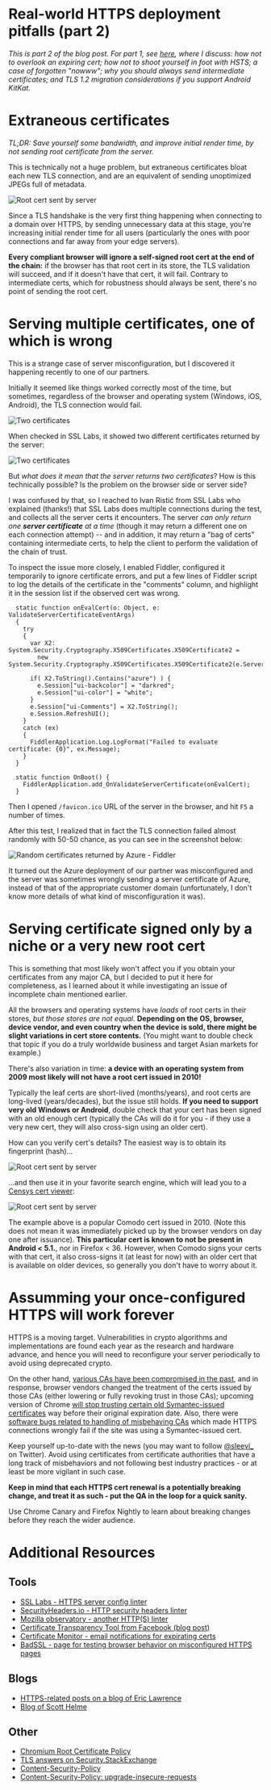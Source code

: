 Real-world HTTPS deployment pitfalls (part 2)
============================================

_This is part 2 of the blog post.
For part 1, see [here](https://gitlab.com/jakub-g/blog-wip-public/blob/master/https-pitfalls/https-pitfalls.md),
where I discuss: how not to overlook an expiring cert; how not to shoot yourself in foot with HSTS; a case of forgotten "nowww";
why you should always send intermediate certificates; and TLS 1.2 migration considerations if you support Android KitKat._

Extraneous certificates
=======================

_TL;DR: Save yourself some bandwidth, and improve initial render time, by not sending root certificate from the server._

This is technically not a huge problem, but extraneous certificates bloat each new TLS connection,
and are an equivalent of sending unoptimized JPEGs full of metadata.

![Root cert sent by server](root-cert-sent-by-server.png)

Since a TLS handshake is the very first thing happening when connecting to a domain over HTTPS,
by sending unnecessary data at this stage, you're increasing initial render time for all users
(particularly the ones with poor connections and far away from your edge servers).

**Every compliant browser will ignore a self-signed root cert at the end of the chain:**
if the browser has that root cert in its store, the TLS validation will succeed,
and if it doesn't have that cert, it will fail.
Contrary to intermediate certs, which for robustness should always be sent,
there's no point of sending the root cert.


Serving multiple certificates, one of which is wrong
====================================================

This is a strange case of server misconfiguration, but I discovered it happening
recently to one of our partners.

Initially it seemed like things worked correctly most of the time, but sometimes,
regardless of the browser and operating system (Windows, iOS, Android), the TLS connection would fail.

![Two certificates](two-certs-one-invalid.png)

When checked in SSL Labs, it showed two different certificates returned by the server:

![Two certificates](two-certs.png)

But *what does it mean that the server returns two certificates*?
How is this technically possible? Is the problem on the browser side or server
side?

I was confused by that, so I reached to Ivan Ristić from SSL Labs who explained (thanks!)
that SSL Labs does multiple connections during the test, and collects all the
server certs it encounters. The server _can only return one **server certificate**
at a time_ (though it may return a different one on each connection attempt) --
and in addition, it may return a "bag of certs" containing intermediate certs,
to help the client to perform the validation of the chain of trust.

To inspect the issue more closely, I enabled Fiddler, configured it temporarily to ignore certificate
errors, and put a few lines of Fiddler script to log the details of the certificate
in the "comments" column, and highlight it in the session list if the observed cert was wrong.

      static function onEvalCert(o: Object, e: ValidateServerCertificateEventArgs)
      {
        try
        {
          var X2: System.Security.Cryptography.X509Certificates.X509Certificate2 =
            new System.Security.Cryptography.X509Certificates.X509Certificate2(e.ServerCertificate);

          if( X2.ToString().Contains("azure") ) {
            e.Session["ui-backcolor"] = "darkred";
            e.Session["ui-color"] = "white";
          }
          e.Session["ui-Comments"] = X2.ToString();
          e.Session.RefreshUI();
        }
        catch (ex)
        {
          FiddlerApplication.Log.LogFormat("Failed to evaluate certificate: {0}", ex.Message);
        }
      }

      static function OnBoot() {
        FiddlerApplication.add_OnValidateServerCertificate(onEvalCert);
      }

Then I opened `/favicon.ico` URL of the server in the browser, and hit `F5` a number of times.

After this test, I realized that in fact the TLS connection failed
almost randomly with 50-50 chance, as you can see in the screenshot below:

![Random certificates returned by Azure - Fiddler](fiddler-azure.png)

It turned out the Azure deployment of our partner was misconfigured and the server
was sometimes wrongly sending a server certificate of Azure, instead of that of the appropriate customer domain
(unfortunately, I don't know more details of what kind of misconfiguration it was).


Serving certificate signed only by a niche or a very new root cert
==================================================================

This is something that most likely won't affect you if you obtain your certificates from any  major CA, but I decided to put it here for completeness, as I learned about it while investigating an issue of incomplete chain mentioned earlier.

All the browsers and operating systems have *loads* of root certs in their stores, *but those stores are not equal.* **Depending on the OS, browser, device vendor, and even country when the device is sold, there might be slight variations in cert store contents.** (You might want to double check that topic if you do a truly worldwide business and target Asian markets for example.)

There's also variation in time: **a device with an operating system from 2009 most likely will not have a root cert issued in 2010!**

Typically the leaf certs are short-lived (months/years), and root certs are long-lived (years/decades), but the issue still holds. **If you need to support very old Windows or Android**, double check that your cert has been signed with an old enough cert (typically the CAs will do it for you - if they use a very new cert, they will also cross-sign using an older cert).

How can you verify cert's details? The easiest way is to obtain its fingerprint (hash)...

![Root cert sent by server](very-new-root-cert.png)

...and then use it in your favorite search engine, which will lead you to a [Censys cert viewer](https://www.censys.io/certificates/52f0e1c4e58ec629291b60317f074671b85d7ea80d5b07273463534b32b40234):

![Root cert sent by server](comodo-2010-cert.png)

The example above is a popular Comodo cert issued in 2010. (Note this does not mean
it was immediately picked up by the browser vendors on day one after issuance).
**This particular cert is known to not be present in Android < 5.1.**, nor in Firefox < 36.
However, when Comodo signs your certs with that cert, it also cross-signs it (at least for now)
with an older cert that is available on older devices, so generally you don't have to worry about it.


Assumming your once-configured HTTPS will work forever
=======================================================

HTTPS is a moving target. Vulnerabilities in crypto algorithms and implementations are
found each year as the research and hardware advance, and hence you will need to reconfigure
your server periodically to avoid using deprecated crypto.

On the other hand, [various CAs have been compromised in the past](https://www.chromium.org/Home/chromium-security/root-ca-policy),
and in response, browser vendors changed the treatment of the certs issued by those CAs
(either lowering or fully revoking trust in those CAs); upcoming version of Chrome [will stop trusting certain old Symantec-issued certificates](https://groups.google.com/a/chromium.org/d/msg/blink-dev/eUAKwjihhBs/El1mH8S6AwAJ) way before their original expiration date.
 Also, there were
[software bugs related to handling of misbehaving CAs](https://www.chromium.org/developers/androidwebview/webview-ct-bug)
which made HTTPS connections wrongly fail if the site was using a Symantec-issued cert.

Keep yourself up-to-date with the news (you may want to follow [@sleevi_](https://twitter.com/sleevi_) on Twitter).
Avoid using certificates from certificate authorities that have a long track of misbehaviors and not following best industry practices - or at least be more vigilant in such case.

**Keep in mind that each HTTPS cert renewal is a potentially breaking change, and treat it as such - put the QA in the loop for a quick sanity.**

Use Chrome Canary and Firefox Nightly to learn about breaking changes before they reach the wider audience.


Additional Resources
====================

Tools
------

- [SSL Labs - HTTPS server config linter](https://www.ssllabs.com/ssltest/analyze.html?d=github.com)
- [SecurityHeaders.io - HTTP security headers linter](https://securityheaders.io/?q=https%3A%2F%2Fgithub.com%2F)
- [Mozilla observatory - another HTTP(S) linter](https://observatory.mozilla.org/analyze.html?host=github.com)
- [Certificate Transparency Tool from Facebook (blog post)](https://www.facebook.com/notes/protect-the-graph/introducing-our-certificate-transparency-monitoring-tool/1811919779048165/)
- [Certificate Monitor - email notifications for expirating certs](https://certificatemonitor.org/)
- [BadSSL - page for testing browser behavior on misconfigured HTTPS pages](https://badssl.com/)

Blogs
-----

- [HTTPS-related posts on a blog of Eric Lawrence](https://textslashplain.com/tag/https/)
- [Blog of Scott Helme](https://scotthelme.co.uk/)

Other
-----

- [Chromium Root Certificate Policy](https://www.chromium.org/Home/chromium-security/root-ca-policy)
- [TLS answers on Security.StackExchange](https://security.stackexchange.com/questions/tagged/tls?sort=votes&pageSize=15)
- [Content-Security-Policy](https://developer.mozilla.org/en-US/docs/Web/HTTP/Headers/Content-Security-Policy)
- [Content-Security-Policy: upgrade-insecure-requests](https://developer.mozilla.org/en-US/docs/Web/HTTP/Headers/Content-Security-Policy/upgrade-insecure-requests)